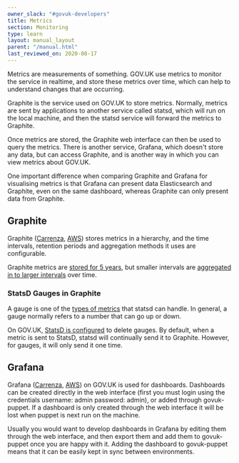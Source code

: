 ```yaml
---
owner_slack: "#govuk-developers"
title: Metrics
section: Monitoring
type: learn
layout: manual_layout
parent: "/manual.html"
last_reviewed_on: 2020-08-17
---
```


Metrics are measurements of something. GOV.UK use metrics to monitor
the service in realtime, and store these metrics over time, which can
help to understand changes that are occurring.

Graphite is the service used on GOV.UK to store metrics. Normally,
metrics are sent by applications to another service called statsd,
which will run on the local machine, and then the statsd service will
forward the metrics to Graphite.

Once metrics are stored, the Graphite web interface can then be used
to query the metrics. There is another service, Grafana, which
doesn't store any data, but can access Graphite, and is another way in
which you can view metrics about GOV.UK.

One important difference when comparing Graphite and Grafana for
visualising metrics is that Grafana can present data Elasticsearch and
Graphite, even on the same dashboard, whereas Graphite can only
present data from Graphite.

## Graphite

Graphite ([Carrenza][graphite-carrenza], [AWS][graphite-aws]) stores
metrics in a hierarchy, and the time intervals, retention periods and
aggregation methods it uses are configurable.

Graphite metrics are [stored for 5 years][graphite-storage-schemas],
but smaller intervals are [aggregated in to larger
intervals][graphite-storage-aggregation] over time.

[graphite-carrenza]: https://graphite.publishing.service.gov.uk/
[graphite-aws]: https://graphite.production.govuk.digital/
[graphite-storage-schemas]: https://github.com/alphagov/govuk-puppet/blob/master/modules/govuk/files/node/s_graphite/storage-schemas.conf
[graphite-storage-aggregation]: https://github.com/alphagov/govuk-puppet/blob/master/modules/govuk/files/node/s_graphite/storage-aggregation.conf

### StatsD Gauges in Graphite

A gauge is one of the [types of metrics][statsd-metric-types] that
statsd can handle. In general, a gauge normally refers to a number
that can go up or down.

On GOV.UK, [StatsD is configured][statsd-config] to delete gauges. By
default, when a metric is sent to StatsD, statsd will continually send
it to Graphite. However, for gauges, it will only send it one time.

[statsd-config]: https://github.com/alphagov/govuk-puppet/blob/master/modules/statsd/templates/etc/statsd.conf.erb
[statsd-metric-types]: https://github.com/etsy/statsd/blob/master/docs/metric_types.md

## Grafana

Grafana ([Carrenza][grafana-carrenza], [AWS][grafana-aws]) on GOV.UK
is used for dashboards. Dashboards can be created directly in the web
interface (first you must login using the credentials username: admin
password: admin), or added through govuk-puppet. If a dashboard is
only created through the web interface it will be lost when puppet is
next run on the machine.

Usually you would want to develop dashboards in Grafana by editing
them through the web interface, and then export them and add them to
govuk-puppet once you are happy with it. Adding the dashboard to
govuk-puppet means that it can be easily kept in sync between
environments.

[grafana-carrenza]: https://grafana.publishing.service.gov.uk/
[grafana-aws]: https://grafana.production.govuk.digital/


